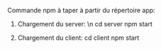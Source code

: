 Commande npm à taper à partir du répertoire app:

1) Chargement du server: \n
cd server
npm start

2) Chargement du client:
cd client 
npm start

